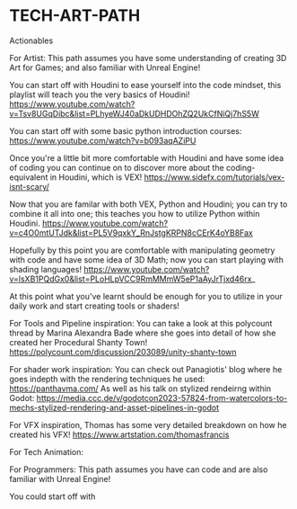 # TECH-ART-PATH

Actionables

For Artist:
This path assumes you have some understanding of creating 3D Art for Games; and also familiar with Unreal Engine!

You can start off with Houdini to ease yourself into the code mindset, this playlist will teach you the very basics of Houdini!
https://www.youtube.com/watch?v=Tsv8UGqDibc&list=PLhyeWJ40aDkUDHDOhZQ2UkCfNiQj7hS5W

You can start off with some basic python introduction courses:
https://www.youtube.com/watch?v=b093aqAZiPU

Once you're a little bit more comfortable with Houdini and have some idea of coding you can continue on to discover more about the coding-equivalent in Houdini, which is VEX!
https://www.sidefx.com/tutorials/vex-isnt-scary/

Now that you are familar with both VEX, Python and Houdini; you can try to combine it all into one; this teaches you how to utilize Python within Houdini.
https://www.youtube.com/watch?v=c4O0mtUTJdk&list=PL5V9qxkY_RnJstgKRPN8cCErK4oYB8Fax

Hopefully by this point you are comfortable with manipulating geometry with code and have some idea of 3D Math; now you can start playing with shading languages!
https://www.youtube.com/watch?v=lsXB1PQdGx0&list=PLoHLpVCC9RmMMmW5eP1aAyJrTjxd46rx_

At this point what you've learnt should be enough for you to utilize in your daily work and start creating tools or shaders!

For Tools and Pipeline inspiration:
You can take a look at this polycount thread by Marina Alexandra Bade where she goes into detail of how she created her Procedural Shanty Town!
https://polycount.com/discussion/203089/unity-shanty-town

For shader work inspiration:
You can check out Panagiotis' blog where he goes indepth with the rendering techniques he used:
https://panthavma.com/
As well as his talk on stylized rendeirng within Godot: 
https://media.ccc.de/v/godotcon2023-57824-from-watercolors-to-mechs-stylized-rendering-and-asset-pipelines-in-godot

For VFX inspiration, Thomas has some very detailed breakdown on how he created his VFX! 
https://www.artstation.com/thomasfrancis

For Tech Animation:



For Programmers:
This path assumes you have can code and are also familiar with Unreal Engine!

You could start off with


